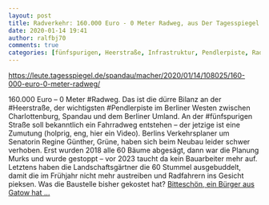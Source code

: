 ```yaml
---
layout: post
title: Radverkehr: 160.000 Euro - 0 Meter Radweg, aus Der Tagesspiegel
date: 2020-01-14 19:41
author: ralfbj70
comments: true
categories: [fünfspurigen, Heerstraße, Infrastruktur, Pendlerpiste, Radverkehr, Radweg]
---
```

https://leute.tagesspiegel.de/spandau/macher/2020/01/14/108025/160-000-euro-0-meter-radweg/

160.000 Euro – 0 Meter #Radweg. Das ist die dürre Bilanz an der #Heerstraße, der wichtigsten #Pendlerpiste im Berliner Westen zwischen Charlottenburg, Spandau und dem Berliner Umland. An der #fünfspurigen Straße soll bekanntlich ein Fahrradweg entstehen – der jetzige ist eine Zumutung (holprig, eng, hier ein Video). Berlins Verkehrsplaner um Senatorin Regine Günther, Grüne, haben sich beim Neubau leider schwer verhoben. Erst wurden 2018 alle 60 Bäume abgesägt, dann war die Planung Murks und wurde gestoppt – vor 2023 taucht da kein Bauarbeiter mehr auf. Letztens haben die Landschaftsgärtner die 60 Stummel ausgebuddelt, damit die im Frühjahr nicht mehr austreiben und Radfahrern ins Gesicht pieksen. Was die Baustelle bisher gekostet hat? <a href="https://leute.tagesspiegel.de/spandau/macher/2020/01/14/108025/160-000-euro-0-meter-radweg/">Bitteschön, ein Bürger aus Gatow hat ...</a>
